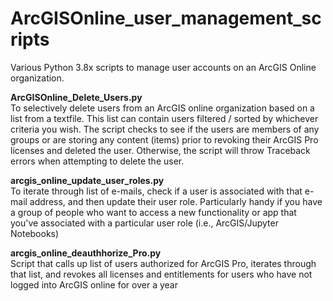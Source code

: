 # ArcGISOnline_user_management_scripts
Various Python 3.8x scripts to manage user accounts on an ArcGIS Online organization.

<strong>ArcGISOnline_Delete_Users.py</strong> <br>
To selectively delete users from an ArcGIS online organization based on a list from a textfile.  This list can contain users filtered / sorted by whichever criteria you wish. The script checks to see if the users are members of any groups or are storing any content (items) prior to revoking their ArcGIS Pro licenses and deleted the user.  Otherwise, the script will throw Traceback errors when attempting to delete the user.

<strong>arcgis_online_update_user_roles.py</strong> <br>
To iterate through list of e-mails, check if a user is associated with that e-mail address, and then update their user role. Particularly handy if you have a group of people who want to access a new functionality or app that you've associated with a particular user role (i.e., ArcGIS/Jupyter Notebooks)

<strong>arcgis_online_deauthhorize_Pro.py</strong><br>
Script that calls up list of users authorized for ArcGIS Pro, iterates through that list, and revokes all licenses and entitlements for users who have not logged into ArcGIS online for over a year

